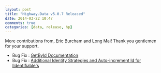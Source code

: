 ```yaml
---
layout: post
title: "Highway.Data v5.0.7 Released"
date: 2014-03-22 10:47
comments: true
categories: [data, release, hp]
---
```


More contributions from, Eric Burcham and Long Mai!  Thank you gentlemen for your support.

* Bug Fix : [GetById Documentation](https://github.com/HighwayFramework/Highway.Data/pull/56)
* Bug Fix : [Additional Identity Strategies and Auto-increment Id for IIdentifiable's](https://github.com/HighwayFramework/Highway.Data/pull/55)
